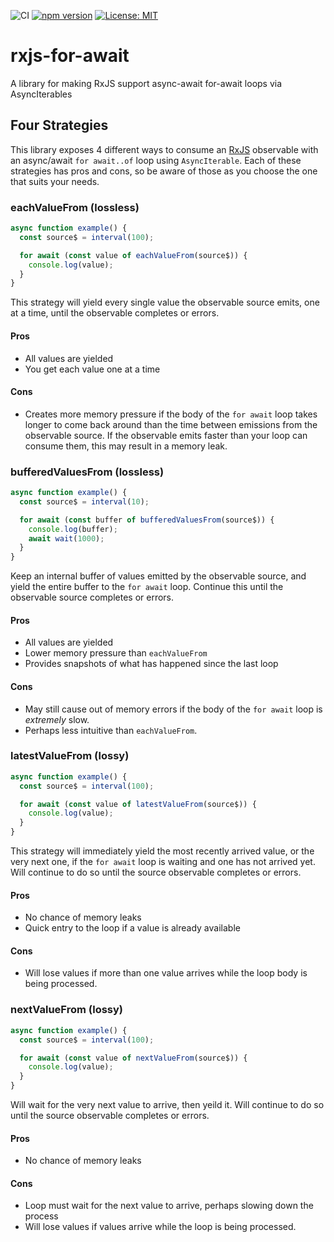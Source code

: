 ![CI](https://github.com/benlesh/rxjs-for-await/workflows/CI/badge.svg)
[![npm version](https://badge.fury.io/js/rxjs-for-await.svg)](https://www.npmjs.com/package/rxjs-for-await)
[![License: MIT](https://img.shields.io/badge/License-MIT-yellow.svg)](LICENSE)

# rxjs-for-await
A library for making RxJS support async-await for-await loops via AsyncIterables

## Four Strategies

This library exposes 4 different ways to consume an [RxJS](https://rxjs.dev) observable with an async/await `for await..of` loop using `AsyncIterable`. Each of these strategies has pros and cons, so be aware of those as you choose the one that suits your needs.

### eachValueFrom (lossless)

```ts
async function example() {
  const source$ = interval(100);

  for await (const value of eachValueFrom(source$)) {
    console.log(value);
  }
}
```

This strategy will yield every single value the observable source emits, one at a time, until the observable completes or errors.

#### Pros
- All values are yielded
- You get each value one at a time

#### Cons
- Creates more memory pressure if the body of the `for await` loop takes longer to come back around than the time between emissions from the observable source. If the observable emits faster than your loop can consume them, this may result in a memory leak.

### bufferedValuesFrom (lossless)

```ts
async function example() {
  const source$ = interval(10);

  for await (const buffer of bufferedValuesFrom(source$)) {
    console.log(buffer);
    await wait(1000);
  }
}
```

Keep an internal buffer of values emitted by the observable source, and yield the entire buffer to the `for await` loop. Continue this until the observable source completes or errors.

#### Pros
- All values are yielded
- Lower memory pressure than `eachValueFrom`
- Provides snapshots of what has happened since the last loop

#### Cons
- May still cause out of memory errors if the body of the `for await` loop is _extremely_ slow.
- Perhaps less intuitive than `eachValueFrom`.

### latestValueFrom (lossy)

```ts
async function example() {
  const source$ = interval(100);

  for await (const value of latestValueFrom(source$)) {
    console.log(value);
  }
}
```

This strategy will immediately yield the most recently arrived value, or the very next one, if the `for await` loop is waiting and one has not arrived yet. Will continue
to do so until the source observable completes or errors.

#### Pros
- No chance of memory leaks
- Quick entry to the loop if a value is already available

#### Cons
- Will lose values if more than one value arrives while the loop body is being processed.

### nextValueFrom (lossy)

```ts
async function example() {
  const source$ = interval(100);

  for await (const value of nextValueFrom(source$)) {
    console.log(value);
  }
}
```

Will wait for the very next value to arrive, then yeild it. Will continue to do so until the source observable completes or errors.

#### Pros
- No chance of memory leaks

#### Cons
- Loop must wait for the next value to arrive, perhaps slowing down the process
- Will lose values if values arrive while the loop is being processed.
